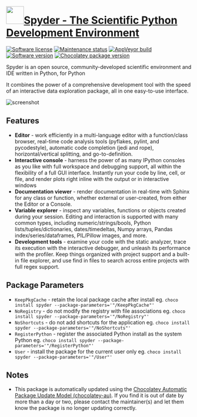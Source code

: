 # [<img src="https://cdn.jsdelivr.net/gh/dgalbraith/chocolatey-packages@5785414d03bfed56c0b1c6e3d9a5ce32a043d30d/icons/spyder.png<" width="48" height="48"/>Spyder - The Scientific Python Development Environment](https://community.chocolatey.org/packages/spyder)

[![Software license](https://img.shields.io/badge/License-MIT-green.svg)](https://github.com/spyder-ide/spyder/blob/master/LICENSE.txt)
[![Maintenance status](https://img.shields.io/badge/maintained%3F-yes-green.svg)](https://gitHub.com/dgalbraith/chocolatey-packages/graphs/commit-activity)
[![AppVeyor build](https://img.shields.io/appveyor/ci/dgalbraith/chocolatey-packages)](https://ci.appveyor.com/project/dgalbraith/chocolatey-packages)
[![Software version](https://img.shields.io/badge/Source-v6.0.7-blue.svg)](https://github.com/spyder-ide/spyder/releases/tag/v6.0.7)
[![Chocolatey package version](https://img.shields.io/chocolatey/v/spyder?label=Chocolatey)](https://chocolatey.org/packages/spyder)

Spyder is an open source, community-developed scientific environment and IDE written in Python, for Python

It combines the power of a comprehensive development tool with the speed of an interactive data exploration package, all in one easy-to-use interface.

![screenshot](https://cdn.jsdelivr.net/gh/dgalbraith/chocolatey-packages@TOD5785414d03bfed56c0b1c6e3d9a5ce32a043d30dO/automatic/spyder/screenshot.png)

## Features

* **Editor** - work efficiently in a multi-language editor with a function/class browser,
real-time code analysis tools (pyflakes, pylint, and pycodestyle), automatic code completion (jedi
and rope), horizontal/vertical splitting, and go-to-definition.
* **Interactive console** - harness the power of as many IPython consoles as you like with
full workspace and debugging support, all within the flexibility of a full GUI interface. Instantly
run your code by line, cell, or file, and render plots right inline with the output or in
interactive windows
* **Documentation viewer** - render documentation in real-time with Sphinx for any class or
function, whether external or user-created, from either the Editor or a Console.
* **Variable explorer** - inspect any variables, functions or objects created during your session.
Editing and interaction is supported with many common types, including numeric/strings/bools,
Python lists/tuples/dictionaries, dates/timedeltas, Numpy arrays, Pandas index/series/dataframes,
PIL/Pillow images, and more.
* **Development tools** - examine your code with the static analyzer, trace its execution with
the interactive debugger, and unleash its performance with the profiler. Keep things organized
with project support and a built-in file explorer, and use find in files to search across entire
projects with full regex support.

## Package Parameters

* `KeepPkgCache` - retain the local package cache after install eg. `choco install spyder --package-parameters='"/KeepPkgCache"'`
* `NoRegistry` - do not modify the registry with file associations eg. `choco install spyder --package-parameters='"/NoRegistry"'`
* `NoShortcuts` - do not add shortcuts for the application eg. `choco install spyder --package-parameters='"/NoShortcuts"'`
* `RegisterPython` - register the associated Python install as the system Python eg. `choco install spyder --package-parameters='"/RegisterPython"'`
* `User` - install the package for the current user only eg. `choco install spyder --package-parameters='"/User"'`

## Notes

* This package is automatically updated using the [Chocolatey Automatic Package Update Model (chocolatey-au)](https://github.com/chocolatey-community/chocolatey-au/blob/develop/README.md).
  If you find it is out of date by more than a day or two, please contact the maintainer(s) and let them know the package is no longer updating correctly.
